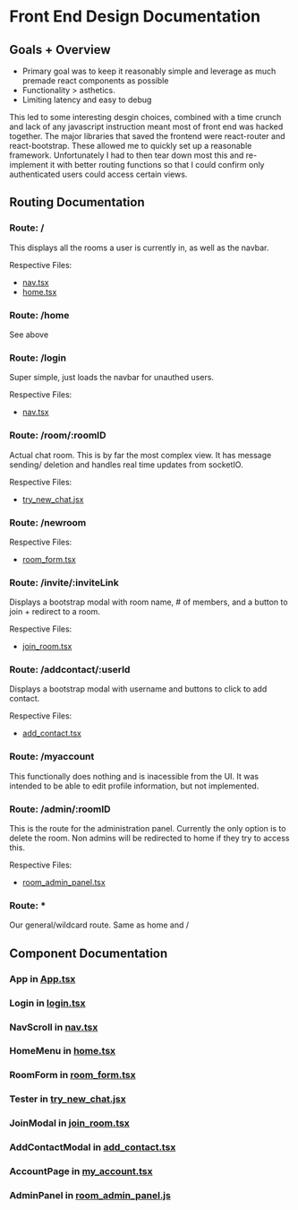 # Front End Design Documentation

## Goals + Overview
- Primary goal was to keep it reasonably simple and leverage as much premade react components as possible 
- Functionality > asthetics.
- Limiting latency and easy to debug

This led to some interesting desgin choices, combined with a time crunch and lack of any javascript instruction meant most of front end was hacked together. The major libraries that saved the frontend were react-router and react-bootstrap. These allowed me to quickly set up a reasonable framework. Unfortunately I had to then tear down most this and re-implement it with better routing functions so that I could confirm only authenticated users could access certain views. 

## Routing Documentation

### Route: /
This displays all the rooms a user is currently in, as well as the navbar.

Respective Files:
- [nav.tsx](src/nav.tsx)
- [home.tsx](src/home.tsx)

### Route: /home
See above

### Route: /login
Super simple, just loads the navbar for unauthed users.

Respective Files:
- [nav.tsx](src/nav.tsx)
### Route: /room/:roomID
Actual chat room. This is by far the most complex view. It has message sending/ deletion and handles real time updates from socketIO. 

Respective Files:
- [try_new_chat.jsx](src/try_new_chat.jsx)
### Route: /newroom

Respective Files:
- [room_form.tsx](src/room_form.tsx)
### Route: /invite/:inviteLink
Displays a bootstrap modal with room name, # of members, and a button to join + redirect to a room.

Respective Files:
- [join_room.tsx](src/join_room.tsx)

### Route: /addcontact/:userId
Displays a bootstrap modal with username and buttons to click to add contact.

Respective Files:
- [add_contact.tsx](src/add_contact.tsx)

### Route: /myaccount
This functionally does nothing and is inacessible from the UI. It was intended to be able to edit profile information, but not implemented.

### Route: /admin/:roomID
This is the route for the administration panel. Currently the only option is to delete the room. Non admins will be redirected to home if they try to access this.

Respective Files:
- [room_admin_panel.tsx](src/room_admin_panel.tsx)


### Route: *
Our general/wildcard route. Same as home and /

## Component Documentation

### App in [App.tsx](src/App.tsx)

### Login in [login.tsx](src/login.tsx)

### NavScroll in [nav.tsx](src/nav.tsx)

### HomeMenu in [home.tsx](src/home.tsx)

### RoomForm in [room_form.tsx](src/room_form.tsx)

### Tester in [try_new_chat.jsx](src/try_new_chat.jsx)

### JoinModal in [join_room.tsx](src/join_room.tsx)

### AddContactModal in [add_contact.tsx](src/add_contact.tsx)

### AccountPage in [my_account.tsx](src/my_account.tsx)

### AdminPanel in [room_admin_panel.js](src/room_admin_panel.js)
